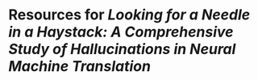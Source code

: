 # Resources for _Looking for a Needle in a Haystack: A Comprehensive Study of Hallucinations in Neural Machine Translation_
